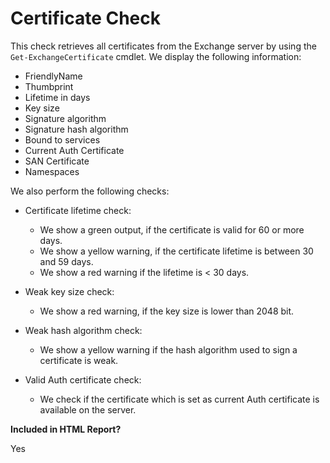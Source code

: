 # Certificate Check

This check retrieves all certificates from the Exchange server by using the `Get-ExchangeCertificate` cmdlet. We display the following information:

- FriendlyName
- Thumbprint
- Lifetime in days
- Key size
- Signature algorithm
- Signature hash algorithm
- Bound to services
- Current Auth Certificate
- SAN Certificate
- Namespaces

We also perform the following checks:

- Certificate lifetime check:
    - We show a green output, if the certificate is valid for 60 or more days.
    - We show a yellow warning, if the certificate lifetime is between 30 and 59 days.
    - We show a red warning if the lifetime is < 30 days.

- Weak key size check:
    - We show a red warning, if the key size is lower than 2048 bit.

- Weak hash algorithm check:
    - We show a yellow warning if the hash algorithm used to sign a certificate is weak.

- Valid Auth certificate check:
    - We check if the certificate which is set as current Auth certificate is available on the server.

**Included in HTML Report?**

Yes
